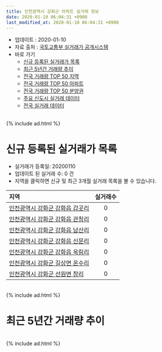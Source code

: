 ```yaml
---
title: 인천광역시 강화군 아파트 실거래 정보
date: 2020-01-10 06:04:31 +0900
last_modified_at: 2020-01-10 06:04:31 +0900
---
```


* 업데이트 : 2020-01-10
* 자료 출처 : [국토교통부 실거래가 공개시스템](http://rt.molit.go.kr)
* 바로 가기
    * [신규 등록된 실거래가 목록](#신규-등록된-실거래가-목록)
    * [최근 5년간 거래량 추이](#최근-5년간-거래량-추이)
    * [전국 거래량 TOP 50 지역](https://inasie.github.io/apt-trade-info/최근-3개월-전국에서-가장-거래가-많이-발생한-지역)
    * [전국 거래량 TOP 50 아파트](https://inasie.github.io/apt-trade-info/최근-3개월-전국에서-가장-거래가-많이-발생한-아파트)
    * [전국 거래량 TOP 50 분양권](https://inasie.github.io/apt-trade-info/최근-3개월-전국에서-가장-거래가-많이-발생한-분양권)
    * [주요 신도시 실거래 데이터](https://inasie.github.io/apt-trade-info/주요-신도시)
    * [전국 실거래 데이터](https://inasie.github.io/apt-trade-info/전국)

<br>
{% include ad.html %}
<br>

# 신규 등록된 실거래가 목록
* 실거래가 등록일: 20200110
* 업데이트 된 실거래 수: 0 건
* 지역을 클릭하면 신규 및 최근 3개월 실거래 목록을 볼 수 있습니다.


|지역|실거래수|
|:---|:---:|
|[인천광역시 강화군 강화읍 갑곳리](https://inasie.github.io/apt-trade-info/인천광역시-강화군-강화읍-갑곳리)|0|
|[인천광역시 강화군 강화읍 관청리](https://inasie.github.io/apt-trade-info/인천광역시-강화군-강화읍-관청리)|0|
|[인천광역시 강화군 강화읍 남산리](https://inasie.github.io/apt-trade-info/인천광역시-강화군-강화읍-남산리)|0|
|[인천광역시 강화군 강화읍 신문리](https://inasie.github.io/apt-trade-info/인천광역시-강화군-강화읍-신문리)|0|
|[인천광역시 강화군 강화읍 옥림리](https://inasie.github.io/apt-trade-info/인천광역시-강화군-강화읍-옥림리)|0|
|[인천광역시 강화군 길상면 온수리](https://inasie.github.io/apt-trade-info/인천광역시-강화군-길상면-온수리)|0|
|[인천광역시 강화군 선원면 창리](https://inasie.github.io/apt-trade-info/인천광역시-강화군-선원면-창리)|0|


<br>
{% include ad.html %}
<br>

# 최근 5년간 거래량 추이


<div style="width:100%;">
    <canvas id="deal_progress" height="200"></canvas>
</div>

<script>
new Chart(document.getElementById("deal_progress"), {
    type: 'line',
    data: {
        labels: ['201501','201502','201503','201504','201505','201506','201507','201508','201509','201510','201511','201512','201601','201602','201603','201604','201605','201606','201607','201608','201609','201610','201611','201612','201701','201702','201703','201704','201705','201706','201707','201708','201709','201710','201711','201712','201801','201802','201803','201804','201805','201806','201807','201808','201809','201810','201811','201812','201901','201902','201903','201904','201905','201906','201907','201908','201909','201910','201911','201912','202001'],
        datasets: [{
            label: '매매',
            pointRadius: 1,
            data: [21, 21, 22, 31, 12, 19, 13, 23, 17, 11, 14, 11, 8, 16, 15, 25, 41, 20, 20, 10, 19, 20, 14, 10, 11, 16, 13, 7, 16, 14, 11, 13, 11, 19, 8, 13, 12, 11, 18, 14, 9, 7, 11, 16, 12, 13, 13, 11, 13, 12, 16, 10, 11, 6, 16, 8, 7, 4, 6, 3, 0],
            borderColor: "rgba(255, 201, 14, 1)",
            backgroundColor: "rgba(255, 201, 14, 0.5)",
            fill: false,
            lineTension: 0
        },{
            label: '전월세',
            pointRadius: 1,
            data: [8, 4, 10, 9, 5, 1, 8, 5, 4, 4, 7, 2, 6, 4, 2, 3, 3, 6, 8, 5, 5, 8, 10, 5, 7, 6, 10, 2, 4, 7, 7, 5, 7, 7, 5, 4, 4, 11, 9, 6, 4, 5, 4, 4, 3, 4, 8, 7, 3, 7, 11, 5, 5, 5, 3, 5, 8, 6, 3, 3, 0],
            borderColor: "rgba(0, 141, 185, 1)",
            backgroundColor: "rgba(0, 141, 185, 0.5)",
            fill: false,
            lineTension: 0
        }
        ]
    },
    options: {
        responsive: true,
        title: {
            display: false
        },
        tooltips: {
            mode: 'index',
            intersect: false
        },
        hover: {
            mode: 'nearest',
            intersect: true
        },
        scales: {
            xAxes: [{
                display: true,
                scaleLabel: {
                    display: true,
                    labelString: '년/월'
                }
            }],
            yAxes: [{
                display: true,
                ticks: {
                    suggestedMin: 0,
                },
                scaleLabel: {
                    display: true,
                    labelString: '실거래 수'
                }
            }]
        }
    }
});

</script>


<br>
{% include ad.html %}
<br>

